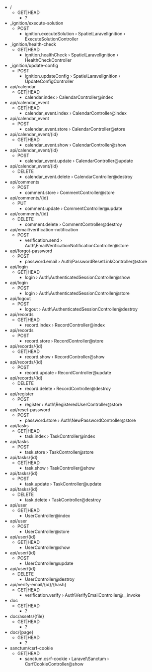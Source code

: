 - /
	- GET|HEAD
		- ?
- _ignition/execute-solution
	- POST
		- ignition.executeSolution › Spatie\LaravelIgnition › ExecuteSolutionController
- _ignition/health-check
	- GET|HEAD
		- ignition.healthCheck › Spatie\LaravelIgnition › HealthCheckController
- _ignition/update-config
	- POST
		- ignition.updateConfig › Spatie\LaravelIgnition › UpdateConfigController
- api/calendar
	- GET|HEAD
		- calendar.index › CalendarController@index
- api/calendar_event
	- GET|HEAD
		- calendar_event.index › CalendarController@index
- api/calendar_event
	- POST
		- calendar_event.store › CalendarController@store
- api/calendar_event/{id}
	- GET|HEAD
		- calendar_event.show › CalendarController@show
- api/calendar_event/{id}
	- POST
		- calendar_event.update › CalendarController@update
- api/calendar_event/{id}
	- DELETE
		- calendar_event.delete › CalendarController@destroy
- api/comments
	- POST
		- comment.store › CommentController@store
- api/comments/{id}
	- PUT
		- comment.update › CommentController@update
- api/comments/{id}
	- DELETE
		- comment.delete › CommentController@destroy
- api/email/verification-notification
	- POST
		- verification.send › Auth\EmailVerificationNotificationController@store
- api/forgot-password
	- POST
		- password.email › Auth\PasswordResetLinkController@store
- api/login
	- GET|HEAD
		- login › Auth\AuthenticatedSessionController@show
- api/login
	- POST
		- login › Auth\AuthenticatedSessionController@store
- api/logout
	- POST
		- logout › Auth\AuthenticatedSessionController@destroy
- api/records
	- GET|HEAD
		- record.index › RecordController@index
- api/records
	- POST
		- record.store › RecordController@store
- api/records/{id}
	- GET|HEAD
		- record.show › RecordController@show
- api/records/{id}
	- POST
		- record.update › RecordController@update
- api/records/{id}
	- DELETE
		- record.delete › RecordController@destroy
- api/register
	- POST
		- register › Auth\RegisteredUserController@store
- api/reset-password
	- POST
		- password.store › Auth\NewPasswordController@store
- api/tasks
	- GET|HEAD
		- task.index › TaskController@index
- api/tasks
	- POST
		- task.store › TaskController@store
- api/tasks/{id}
	- GET|HEAD
		- task.show › TaskController@show
- api/tasks/{id}
	- POST
		- task.update › TaskController@update
- api/tasks/{id}
	- DELETE
		- task.delete › TaskController@destroy
- api/user
	- GET|HEAD
		- UserController@index
- api/user
	- POST
		- UserController@store
- api/user/{id}
	- GET|HEAD
		- UserController@show
- api/user/{id}
	- POST
		- UserController@update
- api/user/{id}
	- DELETE
		- UserController@destroy
- api/verify-email/{id}/{hash}
	- GET|HEAD
		- verification.verify › Auth\VerifyEmailController@__invoke
- doc
	- GET|HEAD
		- ?
- doc/assets/{file}
	- GET|HEAD
		- ?
- doc/{page}
	- GET|HEAD
		- ?
- sanctum/csrf-cookie
	- GET|HEAD
		- sanctum.csrf-cookie › Laravel\Sanctum › CsrfCookieController@show
